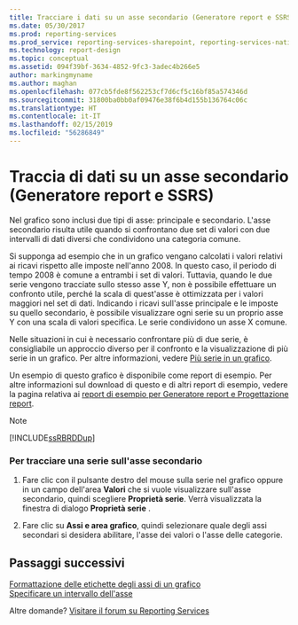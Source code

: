 ```yaml
---
title: Tracciare i dati su un asse secondario (Generatore report e SSRS) | Microsoft Docs
ms.date: 05/30/2017
ms.prod: reporting-services
ms.prod_service: reporting-services-sharepoint, reporting-services-native
ms.technology: report-design
ms.topic: conceptual
ms.assetid: 094f39bf-3634-4852-9fc3-3adec4b266e5
author: markingmyname
ms.author: maghan
ms.openlocfilehash: 077cb5fde8f562253cf7d6cf5c16bf85a574346d
ms.sourcegitcommit: 31800ba0bb0af09476e38f6b4d155b136764c06c
ms.translationtype: HT
ms.contentlocale: it-IT
ms.lasthandoff: 02/15/2019
ms.locfileid: "56286849"
---
```

# <a name="plot-data-on-a-secondary-axis-report-builder-and-ssrs"></a>Traccia di dati su un asse secondario (Generatore report e SSRS)

Nel grafico sono inclusi due tipi di asse: principale e secondario. L'asse secondario risulta utile quando si confrontano due set di valori con due intervalli di dati diversi che condividono una categoria comune.  
  
 Si supponga ad esempio che in un grafico vengano calcolati i valori relativi ai ricavi rispetto alle imposte nell'anno 2008. In questo caso, il periodo di tempo 2008 è comune a entrambi i set di valori. Tuttavia, quando le due serie vengono tracciate sullo stesso asse Y, non è possibile effettuare un confronto utile, perché la scala di quest'asse è ottimizzata per i valori maggiori nel set di dati. Indicando i ricavi sull'asse principale e le imposte su quello secondario, è possibile visualizzare ogni serie su un proprio asse Y con una scala di valori specifica. Le serie condividono un asse X comune.  
  
 Nelle situazioni in cui è necessario confrontare più di due serie, è consigliabile un approccio diverso per il confronto e la visualizzazione di più serie in un grafico. Per altre informazioni, vedere [Più serie in un grafico](../../reporting-services/report-design/multiple-series-on-a-chart-report-builder-and-ssrs.md).  
  
 Un esempio di questo grafico è disponibile come report di esempio. Per altre informazioni sul download di questo e di altri report di esempio, vedere la pagina relativa ai [report di esempio per Generatore report e Progettazione report](https://go.microsoft.com/fwlink/?LinkId=198283).  
  
> [!NOTE]  
>  [!INCLUDE[ssRBRDDup](../../includes/ssrbrddup-md.md)]  
  
### <a name="to-plot-a-series-on-the-secondary-axis"></a>Per tracciare una serie sull'asse secondario  
  
1.  Fare clic con il pulsante destro del mouse sulla serie nel grafico oppure in un campo dell'area **Valori** che si vuole visualizzare sull'asse secondario, quindi scegliere **Proprietà serie**. Verrà visualizzata la finestra di dialogo **Proprietà serie** .  
  
2.  Fare clic su **Assi e area grafico**, quindi selezionare quale degli assi secondari si desidera abilitare, l'asse dei valori o l'asse delle categorie.  

## <a name="next-steps"></a>Passaggi successivi

[Formattazione delle etichette degli assi di un grafico](../../reporting-services/report-design/formatting-axis-labels-on-a-chart-report-builder-and-ssrs.md)   
[Specificare un intervallo dell'asse](../../reporting-services/report-design/specify-an-axis-interval-report-builder-and-ssrs.md)  

Altre domande? [Visitare il forum su Reporting Services](https://go.microsoft.com/fwlink/?LinkId=620231)
